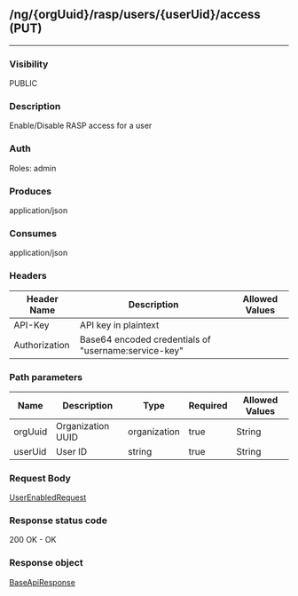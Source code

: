 ## /ng/{orgUuid}/rasp/users/{userUid}/access (PUT)
---
### Visibility
PUBLIC
### Description
Enable/Disable RASP access for a user
### Auth
Roles: admin
### Produces
application/json
### Consumes
application/json
### Headers
| Header Name | Description | Allowed Values |
| ----------- | ----------- | ----------- |
| API-Key | API key in plaintext |  |
| Authorization | Base64 encoded credentials of &quot;username:service-key&quot; |  |
### Path parameters
| Name | Description | Type | Required | Allowed Values |
| ----------- | ----------- | ----------- | ----------- | ----------- |
| orgUuid | Organization UUID | organization | true | String |
| userUid | User ID | string | true | String |
### Request Body
[UserEnabledRequest](<../../objects/UserEnabledRequest.md>)
### Response status code
200 OK - OK
### Response object
[BaseApiResponse](<../../objects/BaseApiResponse.md>)
